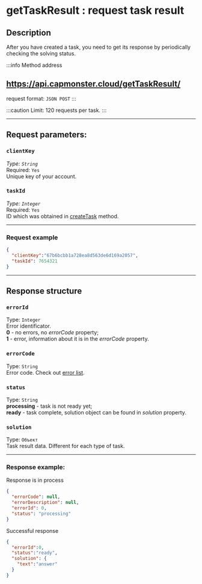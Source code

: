 ﻿---
sidebar_position: 1
sidebar_label: getTaskResult
---

# getTaskResult : request task result
## **Description**
After you have created a task, you need to get its response by periodically checking the solving status.

:::info Method address

## <https://api.capmonster.cloud/getTaskResult/> 

request format: `JSON POST`
:::

<!-- Адрес метода: <https://api.capmonster.cloud/getTaskResult/>
Формат запроса: JSON POST -->

:::caution
Limit: 120 requests per task.
:::

---

## **Request parameters:**

### `clientKey`
_Type: `String` <br />_
Required: `Yes`<br />
Unique key of your account.

### `taskId`
_Type: `Integer` <br />_
Required: `Yes`<br />
ID which was obtained in [createTask](./create-task) method.


<!-- |**Параметр**|**Тип**|**Обязательный**|**Значение**|
| :-: | :-: | :-: | :-: |
|clientKey|String|Да|Уникальный ключ вашей учетной записи|
|taskId|Integer|Да|Идентификатор задания полученный в методе [createTask](https://capmonster.atlassian.net/wiki/spaces/APIS/pages/425989/createTask)| -->
---
### **Request example**

```json
{
  "clientKey":"67b6bcbb1a728ea8d563de6d169a2057",
  "taskId": 7654321
}
```
--- 
## **Response structure**

### `errorId`
Type: `Integer` <br />
Error identificator.<br />**0** - no errors, no *errorCode* property;<br />**1** - error, information about it is in the *errorCode* property.

### `errorCode`
Type: `String` <br />
Error code. Check out [error list](../api-errors).

### `status`
Type: `String` <br />
**processing** -  task is not ready yet;<br />**ready** - task complete, solution object can be found in *solution* property.

### `solution`
Type: `Объект` <br />
Task result data. Different for each type of task.

<!-- |**Свойство**|**Тип**|**Значение**|
| :-: | :-: | :-: |
|errorId|Integer|Идентификатор ошибки.<br />**0** - ошибок нет, свойство *errorCode* отсутствует<br />**1** - ошибка, информация о ней находится в свойстве *errorCode*|
|errorCode|String|Код ошибки. См. [глоссарий ошибок](https://capmonster.atlassian.net/wiki/spaces/APIS/pages/295310).|
|status|String|**processing** - задача в процессе выполнения<br />**ready** - задача выполнена, решение находится в свойстве *solution*|
|solution|Объект|Информация о решении задачи. Каждый тип задачи имеет разный формат.| -->
---
### **Response example:**

Response is in process

```json
{
  "errorCode": null,
  "errorDescription": null,
  "errorId": 0,
  "status": "processing"
}
```

<!-- |<p>{</p><p>`    `"errorCode": "null",</p><p>`    `"errorDescription": "null",</p><p>`    `"errorId": 0,</p><p>`    `"status": "processing",</p><p>}</p>|
| :- | -->

Successful response

```json
{
  "errorId":0,
  "status":"ready",
  "solution": {
    "text":"answer"
  }
}
```
